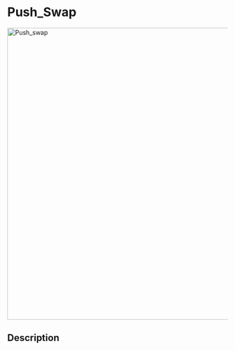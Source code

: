 # Push_Swap

<img width="667" alt="Push_swap" src="https://github.com/user-attachments/assets/7d944994-9812-417a-b16e-151a42b47257">

## Description

